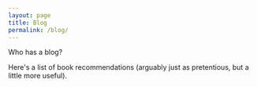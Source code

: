 ```yaml
---
layout: page
title: Blog
permalink: /blog/
---
```


Who has a blog? 

Here's a list of book recommendations (arguably just as pretentious, but a little more useful).

